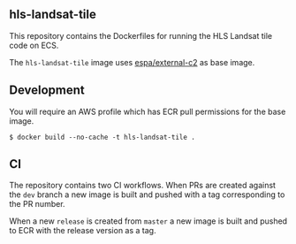 ## hls-landsat-tile
This repository contains the Dockerfiles for running the HLS Landsat tile code on ECS.

The `hls-landsat-tile` image uses [espa/external-c2](https://github.com/NASA-IMPACT/espa-dockerfiles/) as base image.

## Development
You will require an AWS profile which has ECR pull permissions for the base image.

```shell
$ docker build --no-cache -t hls-landsat-tile .
```

## CI
The repository contains two CI workflows.  When PRs are created against the `dev` branch a new image is built and pushed with a tag corresponding to the PR number.

When a new `release` is created from `master` a new image is built and pushed to ECR with the release version as a tag.
